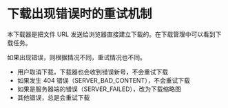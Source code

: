 # 下载出现错误时的重试机制

本下载器是把文件 URL 发送给浏览器直接建立下载的。在下载管理中可以看到下载任务。

如果出现错误，则根据情况不同，重试情况也不同。

- 用户取消下载，下载器也会收到错误新号，不会重试下载
- 如果发生 404 错误（SERVER_BAD_CONTENT），不会重试下载
- 如果是服务器端的错误（SERVER_FAILED），改为下载缩略图
- 其他错误，总是会重试下载